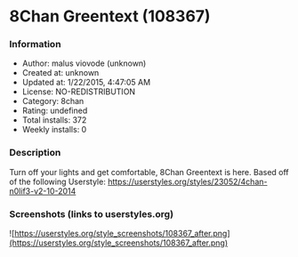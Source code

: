 # 8Chan Greentext (108367)

### Information
- Author: malus viovode (unknown)
- Created at: unknown
- Updated at: 1/22/2015, 4:47:05 AM
- License: NO-REDISTRIBUTION
- Category: 8chan
- Rating: undefined
- Total installs: 372
- Weekly installs: 0


### Description
Turn off your lights and get comfortable, 8Chan Greentext is here.
Based off of the following Userstyle: https://userstyles.org/styles/23052/4chan-n0lif3-v2-10-2014


### Screenshots (links to userstyles.org)
![https://userstyles.org/style_screenshots/108367_after.png](https://userstyles.org/style_screenshots/108367_after.png)


